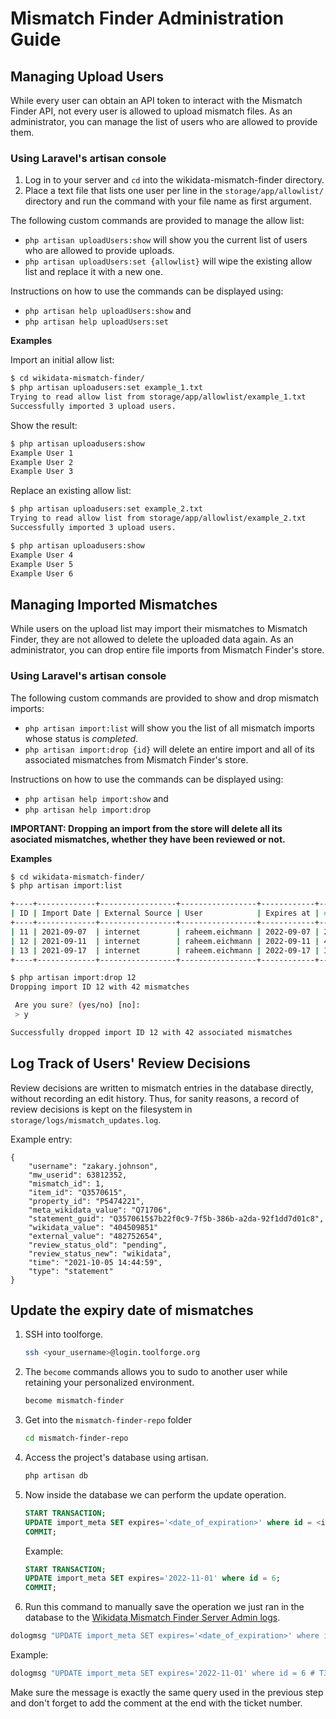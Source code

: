 
# Mismatch Finder Administration Guide

## Managing Upload Users

While every user can obtain an API token to interact with the Mismatch Finder API, not every user is allowed to upload mismatch files. As an administrator, you can manage the list of users who are allowed to provide them.

### Using Laravel's artisan console

1. Log in to your server and `cd` into the wikidata-mismatch-finder directory. 
1. Place a text file that lists one user per line in the `storage/app/allowlist/` directory and run the command with your file name as first argument.

The following custom commands are provided to manage the allow list:
 * `php artisan uploadUsers:show` will show you the current list of users who are allowed to provide uploads.
 * `php artisan uploadUsers:set {allowlist}` will wipe the existing allow list and replace it with a new one. 

Instructions on how to use the commands can be displayed using:
 * `php artisan help uploadUsers:show` and
 * `php artisan help uploadUsers:set`

**Examples**

Import an initial allow list:

```bash
$ cd wikidata-mismatch-finder/
$ php artisan uploadusers:set example_1.txt
Trying to read allow list from storage/app/allowlist/example_1.txt
Successfully imported 3 upload users.
```

Show the result:

```bash
$ php artisan uploadusers:show
Example User 1
Example User 2
Example User 3
```
Replace an existing allow list:

```bash
$ php artisan uploadusers:set example_2.txt
Trying to read allow list from storage/app/allowlist/example_2.txt
Successfully imported 3 upload users.

$ php artisan uploadusers:show
Example User 4
Example User 5
Example User 6
```

## Managing Imported Mismatches

While users on the upload list may import their mismatches to Mismatch Finder, they are not allowed to delete the uploaded data again. As an administrator, you can drop entire file imports from Mismatch Finder's store.

### Using Laravel's artisan console

The following custom commands are provided to show and drop mismatch imports:
 * `php artisan import:list` will show you the list of all mismatch imports whose status is _completed_.
 * `php artisan import:drop {id}` will delete an entire import and all of its associated mismatches from Mismatch Finder's store.

Instructions on how to use the commands can be displayed using:
 * `php artisan help import:show` and
 * `php artisan help import:drop`

 **IMPORTANT: Dropping an import from the store will delete all its asociated mismatches, whether they have been reviewed or not.**

**Examples**

```bash
$ cd wikidata-mismatch-finder/
$ php artisan import:list

+----+-------------+-----------------+-----------------+------------+-----------------+
| ID | Import Date | External Source | User            | Expires at | # of Mismatches |
+----+-------------+-----------------+-----------------+------------+-----------------+
| 11 | 2021-09-07  | internet        | raheem.eichmann | 2022-09-07 | 23              |
| 12 | 2021-09-11  | internet        | raheem.eichmann | 2022-09-11 | 42              |
| 13 | 2021-09-17  | internet        | raheem.eichmann | 2022-09-17 | 345             |
+----+-------------+-----------------+-----------------+------------+-----------------+

$ php artisan import:drop 12
Dropping import ID 12 with 42 mismatches

 Are you sure? (yes/no) [no]:
 > y

Successfully dropped import ID 12 with 42 associated mismatches
```

## Log Track of Users' Review Decisions

Review decisions are written to mismatch entries in the database directly, without recording an edit history. Thus, for sanity reasons, a record of review decisions is kept on the filesystem in `storage/logs/mismatch_updates.log`.

Example entry:
```
{
    "username": "zakary.johnson",
    "mw_userid": 63812352,
    "mismatch_id": 1,
    "item_id": "Q3570615",
    "property_id": "P5474221",
    "meta_wikidata_value": "Q71706",
    "statement_guid": "Q3570615$7b22f0c9-7f5b-386b-a2da-92f1dd7d01c8",
    "wikidata_value": "404509851"
    "external_value": "482752654",
    "review_status_old": "pending",
    "review_status_new": "wikidata",
    "time": "2021-10-05 14:44:59",
    "type": "statement"
}
```

## Update the expiry date of mismatches

1. SSH into toolforge.

    ```bash
    ssh <your_username>@login.toolforge.org
    ```

1. The `become` commands allows you to sudo to another user while retaining your personalized environment.

    ```bash
    become mismatch-finder
    ```

1. Get into the `mismatch-finder-repo` folder

    ```bash
    cd mismatch-finder-repo

1. Access the project's database using artisan. 

    ```bash
    php artisan db
    ```

1. Now inside the database we can perform the update operation. 

    ```sql
    START TRANSACTION;
    UPDATE import_meta SET expires='<date_of_expiration>' where id = <id_of_entry_to_update>; 
    COMMIT; 
    ```

    Example:

    ```sql
    START TRANSACTION;
    UPDATE import_meta SET expires='2022-11-01' where id = 6;
    COMMIT; 
    ```

1. Run this command to manually save the operation we just ran in the database to the [Wikidata Mismatch Finder Server Admin logs](https://sal.toolforge.org/tools.mismatch-finder).

```bash
dologmsg "UPDATE import_meta SET expires='<date_of_expiration>' where id = <id_of_entry_to_update> # <phabricator_ticket_number>"
```

Example:

```bash
dologmsg "UPDATE import_meta SET expires='2022-11-01' where id = 6 # T321586"
```

Make sure the message is exactly the same query used in the previous step and don't forget to add the comment at the end with the ticket number.